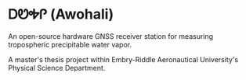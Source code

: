 # ᎠᏬᎭᎵ (Awohali)

An open-source hardware GNSS receiver station for measuring tropospheric precipitable water vapor.

A master's thesis project within Embry-Riddle Aeronautical University's Physical Science Department.